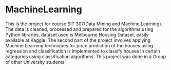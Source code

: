 # MachineLearning
This is the project for course SIT 307(Data Mining and Machine Learning).
The data is cleaned, processed and prepared for the algorithms using Python libraries, dataset used is Melbourne Housing Dataset, easily available at Kaggle.
The second part of the project involves applying Machine Learning techniques for price prediction of the houses using regression and classification is implemented to classify houses in certain categories using classification algorithms.
This project was done in a Group of other University students.
